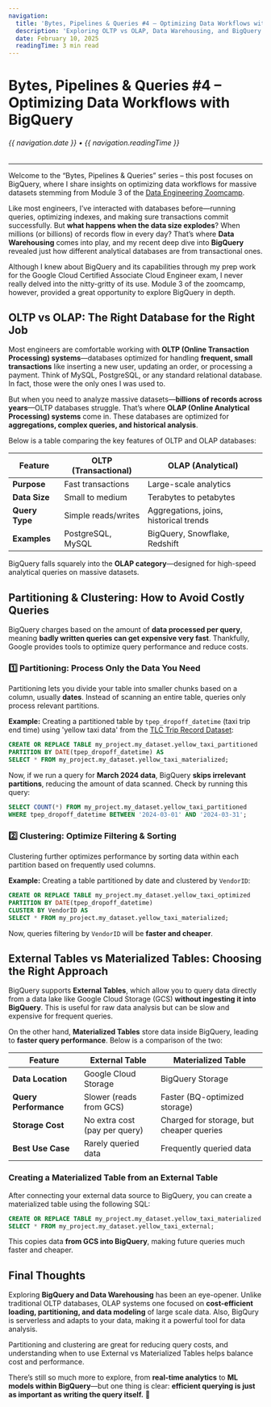 ```yaml
---
navigation:
  title: 'Bytes, Pipelines & Queries #4 – Optimizing Data Workflows with BigQuery'
  description: 'Exploring OLTP vs OLAP, Data Warehousing, and BigQuery best practices'
  date: February 10, 2025
  readingTime: 3 min read
---
```


# Bytes, Pipelines & Queries #4 – Optimizing Data Workflows with BigQuery

<h6>

  {{ navigation.date }} &bull; {{ navigation.readingTime }}

</h6>

---

Welcome to the “Bytes, Pipelines & Queries” series – this post focuses on BigQuery, where I share insights on optimizing data workflows for massive datasets stemming from Module 3 of the [Data Engineering Zoomcamp](https://github.com/DataTalksClub/data-engineering-zoomcamp).

Like most engineers, I’ve interacted with databases before—running queries, optimizing indexes, and making sure transactions commit successfully. But **what happens when the data size explodes**? When millions (or billions) of records flow in every day? That’s where **Data Warehousing** comes into play, and my recent deep dive into **BigQuery** revealed just how different analytical databases are from transactional ones.

Although I knew about BigQuery and its capabilities through my prep work for the Google Cloud Certified Associate Cloud Engineer exam, I never really delved into the nitty-gritty of its use. Module 3 of the zoomcamp, however, provided a great opportunity to explore BigQuery in depth.

## **OLTP vs OLAP: The Right Database for the Right Job**

Most engineers are comfortable working with **OLTP (Online Transaction Processing) systems**—databases optimized for handling **frequent, small transactions** like inserting a new user, updating an order, or processing a payment. Think of MySQL, PostgreSQL, or any standard relational database. In fact, those were the only ones I was used to.

But when you need to analyze massive datasets—**billions of records across years**—OLTP databases struggle. That’s where **OLAP (Online Analytical Processing) systems** come in. These databases are optimized for **aggregations, complex queries, and historical analysis**.

Below is a table comparing the key features of OLTP and OLAP databases:

| Feature | OLTP (Transactional) | OLAP (Analytical) |
|---------|----------------------|-------------------|
| **Purpose** | Fast transactions | Large-scale analytics |
| **Data Size** | Small to medium | Terabytes to petabytes |
| **Query Type** | Simple reads/writes | Aggregations, joins, historical trends |
| **Examples** | PostgreSQL, MySQL | BigQuery, Snowflake, Redshift |

BigQuery falls squarely into the **OLAP category**—designed for high-speed analytical queries on massive datasets.

## **Partitioning & Clustering: How to Avoid Costly Queries**

BigQuery charges based on the amount of **data processed per query**, meaning **badly written queries can get expensive very fast**. Thankfully, Google provides tools to optimize query performance and reduce costs.

### **1️⃣ Partitioning: Process Only the Data You Need**
Partitioning lets you divide your table into smaller chunks based on a column, usually **dates**. Instead of scanning an entire table, queries only process relevant partitions.

**Example:** Creating a partitioned table by `tpep_dropoff_datetime` (taxi trip end time) using 'yellow taxi data' from the [TLC Trip Record Dataset](https://www.nyc.gov/site/tlc/about/tlc-trip-record-data.page):
```sql
CREATE OR REPLACE TABLE my_project.my_dataset.yellow_taxi_partitioned
PARTITION BY DATE(tpep_dropoff_datetime) AS
SELECT * FROM my_project.my_dataset.yellow_taxi_materialized;
```
Now, if we run a query for **March 2024 data**, BigQuery **skips irrelevant partitions**, reducing the amount of data scanned. Check by running this query:
```sql
SELECT COUNT(*) FROM my_project.my_dataset.yellow_taxi_partitioned
WHERE tpep_dropoff_datetime BETWEEN '2024-03-01' AND '2024-03-31';
```

### **2️⃣ Clustering: Optimize Filtering & Sorting**
Clustering further optimizes performance by sorting data within each partition based on frequently used columns.

**Example:** Creating a table partitioned by date and clustered by `VendorID`:
```sql
CREATE OR REPLACE TABLE my_project.my_dataset.yellow_taxi_optimized
PARTITION BY DATE(tpep_dropoff_datetime)
CLUSTER BY VendorID AS
SELECT * FROM my_project.my_dataset.yellow_taxi_materialized;
```
Now, queries filtering by `VendorID` will be **faster and cheaper**.

## **External Tables vs Materialized Tables: Choosing the Right Approach**

BigQuery supports **External Tables**, which allow you to query data directly from a data lake like Google Cloud Storage (GCS) **without ingesting it into BigQuery**. This is useful for raw data analysis but can be slow and expensive for frequent queries.

On the other hand, **Materialized Tables** store data inside BigQuery, leading to **faster query performance**.
Below is a comparison of the two:

| Feature | External Table | Materialized Table |
|---------|---------------|--------------------|
| **Data Location** | Google Cloud Storage | BigQuery Storage |
| **Query Performance** | Slower (reads from GCS) | Faster (BQ-optimized storage) |
| **Storage Cost** | No extra cost (pay per query) | Charged for storage, but cheaper queries |
| **Best Use Case** | Rarely queried data | Frequently queried data |

### **Creating a Materialized Table from an External Table**
After connecting your external data source to BigQuery, you can create a materialized table using the following SQL:
```sql
CREATE OR REPLACE TABLE my_project.my_dataset.yellow_taxi_materialized AS
SELECT * FROM my_project.my_dataset.yellow_taxi_external;
```
This copies data **from GCS into BigQuery**, making future queries much faster and cheaper.

## **Final Thoughts**

Exploring **BigQuery and Data Warehousing** has been an eye-opener. Unlike traditional OLTP databases, OLAP systems one focused on **cost-efficient loading, partitioning, and data modeling** of large scale data. Also, BigQury is serverless and adapts to your data, making it a powerful tool for data analysis.

Partitioning and clustering are great for reducing query costs, and understanding when to use External vs Materialized Tables helps balance cost and performance.

There’s still so much more to explore, from **real-time analytics** to **ML models within BigQuery**—but one thing is clear: **efficient querying is just as important as writing the query itself.** 🚀
